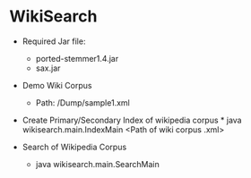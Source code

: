 # WikiSearch
  * Required Jar file:
    * ported-stemmer1.4.jar
    * sax.jar
    
  * Demo Wiki Corpus
    * Path: /Dump/sample1.xml
    
  *  Create Primary/Secondary Index of wikipedia corpus
    * java wikisearch.main.IndexMain <Path of wiki corpus .xml> <Folder path for index>
   
  * Search of Wikipedia Corpus
    * java wikisearch.main.SearchMain <Folder Path of Created Index>
  

